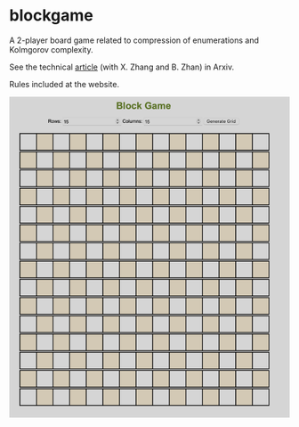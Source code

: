 # blockgame
A 2-player board game related to compression of enumerations and Kolmgorov complexity. 

See the technical [article](https://arxiv.org/abs/2304.03030) (with X. Zhang and B. Zhan) in Arxiv. 

Rules included at the website.


<p padding="20px" align="center"><img width="600"  src="https://github.com/bob7/blockgame/blob/main/img/evenImgd.png"></p>

